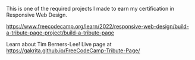 This is one of the required projects I made to earn my certification in Responsive Web Design.

https://www.freecodecamp.org/learn/2022/responsive-web-design/build-a-tribute-page-project/build-a-tribute-page 

Learn about Tim Berners-Lee! Live page at https://gakrita.github.io/FreeCodeCamp-Tribute-Page/
